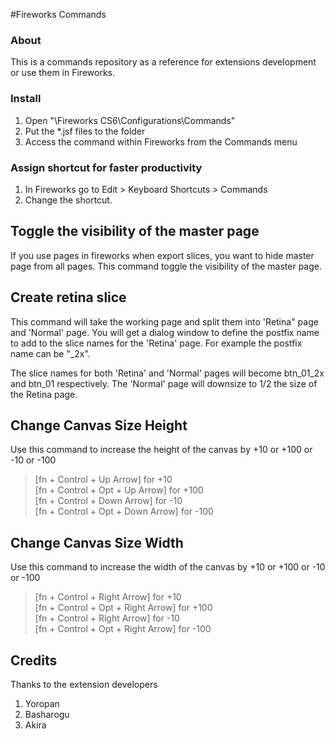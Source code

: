 #Fireworks Commands

### About  
This is a commands repository as a reference for extensions development or use them in Fireworks.

### Install  
  1. Open "\Fireworks CS6\Configurations\Commands"
  2. Put the *.jsf files to the folder
  3. Access the command within Fireworks from the Commands menu


### Assign shortcut for faster productivity
  1. In Fireworks go to Edit > Keyboard Shortcuts > Commands 
  2. Change the shortcut. 

## Toggle the visibility of the master page
If you use pages in fireworks when export slices, you want to hide master page from all pages.
This command toggle the visibility of the master page.  


## Create retina slice
This command will take the working page and split them into 'Retina" page and 'Normal' page.
You will get a dialog window to define the postfix name to add to the slice names for the 'Retina' page. For example the postfix name can be "_2x".  

The slice names for both 'Retina' and 'Normal' pages will become btn_01_2x and btn_01 respectively. The 'Normal' page will downsize to 1/2 the size of the Retina page.

## Change Canvas Size Height
Use this command to increase the height of the canvas by +10 or +100 or -10 or -100

>[fn + Control + Up Arrow] for +10  
>[fn + Control + Opt + Up Arrow] for +100  
>[fn + Control + Down Arrow] for -10  
>[fn + Control + Opt + Down Arrow] for -100

## Change Canvas Size Width
Use this command to increase the width of the canvas by +10 or +100 or -10 or -100

>[fn + Control + Right Arrow] for +10  
>[fn + Control + Opt + Right Arrow] for +100  
>[fn + Control + Right Arrow] for -10  
>[fn + Control + Opt + Right Arrow] for -100

## Credits
Thanks to the extension developers  
  1. Yoropan
  2. Basharogu
  3. Akira
